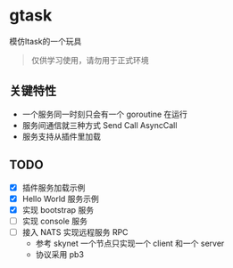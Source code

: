 # gtask
模仿ltask的一个玩具

> 仅供学习使用，请勿用于正式环境

## 关键特性
- 一个服务同一时刻只会有一个 goroutine 在运行
- 服务间通信就三种方式 Send Call AsyncCall
- 服务支持从插件里加载

## TODO
- [x] 插件服务加载示例
- [x] Hello World 服务示例
- [x] 实现 bootstrap 服务
- [ ] 实现 console 服务
- [ ] 接入 NATS 实现远程服务 RPC
  - 参考 skynet 一个节点只实现一个 client 和一个 server
  - 协议采用 pb3

